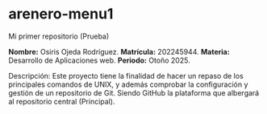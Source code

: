 # arenero-menu1
Mi primer repositorio (Prueba)

**Nombre:** Osiris Ojeda Rodríguez.
**Matrícula:** 202245944.
**Materia:** Desarrollo de Aplicaciones web.
**Periodo:** Otoño 2025.

Descripción: Este proyecto tiene la finalidad de hacer un repaso de los principales comandos de UNIX, y además comprobar la configuración y gestión de un repositorio de Git. Siendo GitHub la plataforma que albergará al repositorio central (Principal).